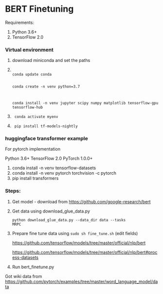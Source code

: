 # BERT Finetuning

Requirements:

1. Python 3.6+
2. TensorFlow 2.0

### Virtual environment

1. download miniconda and set the paths
2. <code>
   conda update conda

   conda create -n venv python=3.7

   conda install -n venv jupyter scipy numpy matplotlib tensorflow-gpu tensorflow-hub
   </code>

3. <code> conda activate myenv</code>

4. <code> pip install tf-models-nightly </code>

### huggingface transformer example

For pytorch implementation

Python 3.6+ TensorFlow 2.0 PyTorch 1.0.0+

1. conda install -n venv tensorflow-datasets
2. conda install -n venv pytorch torchvision -c pytorch
3. pip install transformers

### Steps:

1. Get model - download from https://github.com/google-research/bert

2. Get data using download_glue_data.py

   <code>python download_glue_data.py --data_dir data --tasks MRPC</code>

3. Prepare fine tune data using <code>sudo sh fine_tune.sh</code>
   (edit fields)

   https://github.com/tensorflow/models/tree/master/official/nlp/bert

   https://github.com/tensorflow/models/tree/master/official/nlp/bert#process-datasets

4. Run bert_finetune.py


Got wiki data from https://github.com/pytorch/examples/tree/master/word_language_model/data